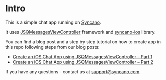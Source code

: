 # Intro

This is a simple chat app running on [Syncano](http://www.syncano.io).

It uses [JSQMessagesViewController](https://github.com/jessesquires/JSQMessagesViewController/) framework and [syncano-ios](https://github.com/Syncano/syncano-ios) library.

You can find a blog post and a step by step tutorial on how to create app in this repo following steps from our blog posts:
* [Create an iOS Chat App using JSQMessagesViewController – Part 1](https://syncano.io/blog/create-ios-chat-app-part1/?utm_source=github)
* [Create an iOS Chat App using JSQMessagesViewController – Part 2](https://syncano.io/blog/create-ios-chat-app-part2/?utm_source=github)

If you have any questions - contact us at [support@syncano.com](mailto:support@syncano.com).
